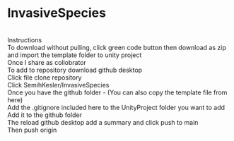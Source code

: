 # InvasiveSpecies


<br>
Instructions
<br>
To download without pulling, click green code button then download as zip and import the template folder to unity project
<br>
Once I share as collobrator<br>
To add to repository download github desktop<br>
Click file clone repository<br>
Click SemihKesler/InvasiveSpecies<br>
Once you have the github folder - (You can also copy the template file from here)<br>
Add the .gitignore included here to the UnityProject folder you want to add<br>
Add it to the github folder<br>
The reload github desktop add a summary and click push to main<br>
Then push origin<br>

